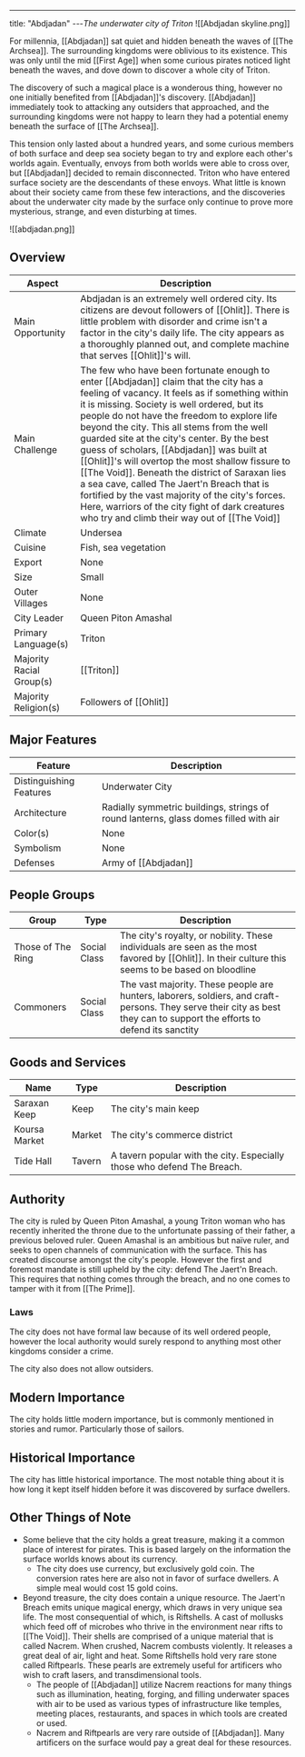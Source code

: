 ---
title: "Abdjadan"
---*The underwater city of Triton*
![[Abdjadan skyline.png]]

For millennia, [[Abdjadan]] sat quiet and hidden beneath the waves of [[The Archsea]]. The surrounding kingdoms were oblivious to its existence. This was only until the mid [[First Age]] when some curious pirates noticed light beneath the waves, and dove down to discover a whole city of Triton. 

The discovery of such a magical place is a wonderous thing, however no one initially benefited from [[Abdjadan]]'s discovery. [[Abdjadan]] immediately took to attacking any outsiders that approached, and the surrounding kingdoms were not happy to learn they had a potential enemy beneath the surface of [[The Archsea]]. 

This tension only lasted about a hundred years, and some curious members of both surface and deep sea society began to try and explore each other's worlds again. Eventually, envoys from both worlds were able to cross over, but [[Abdjadan]] decided to remain disconnected. Triton who have entered surface society are the descendants of these envoys. What little is known about their society came from these few interactions, and the discoveries about the underwater city made by the surface only continue to prove more mysterious, strange, and even disturbing at times. 

![[abdjadan.png]]

## Overview

| Aspect | Description |
|-|-|
| Main Opportunity | Abdjadan is an extremely well ordered city. Its citizens are devout followers of [[Ohlit]]. There is little problem with disorder and crime isn't a factor in the city's daily life. The city appears as a thoroughly planned out, and complete machine that serves [[Ohlit]]'s will. |
| Main Challenge | The few who have been fortunate enough to enter [[Abdjadan]] claim that the city has a feeling of vacancy. It feels as if something within it is missing. Society is well ordered, but its people do not have the freedom to explore life beyond the city. This all stems from the well guarded site at the city's center. By the best guess of scholars, [[Abdjadan]] was built at [[Ohlit]]'s will overtop the most shallow fissure to [[The Void]]. Beneath the district of Saraxan lies a sea cave, called The Jaert'n Breach that is fortified by the vast majority of the city's forces. Here, warriors of the city fight of dark creatures who try and climb their way out of [[The Void]] |
| Climate | Undersea |
| Cuisine | Fish, sea vegetation |
| Export | None |
| Size | Small |
| Outer Villages| None |
| City Leader | Queen Piton Amashal |
| Primary Language(s) | Triton |
| Majority Racial Group(s) | [[Triton]] |
| Majority Religion(s) | Followers of [[Ohlit]] |

## Major Features

| Feature | Description |
|-|-|
| Distinguishing Features | Underwater City |
| Architecture | Radially symmetric buildings, strings of round lanterns, glass domes filled with air |
| Color(s) | None |
| Symbolism | None |
| Defenses | Army of [[Abdjadan]] |

## People Groups

| Group             | Type         | Description                                                                                                                                        |
| ----------------- | ------------ | -------------------------------------------------------------------------------------------------------------------------------------------------- |
| Those of The Ring | Social Class | The city's royalty, or nobility. These individuals are seen as the most favored by [[Ohlit]]. In their culture this seems to be based on bloodline |
| Commoners         | Social Class | The vast majority. These people are hunters, laborers, soldiers, and craft-persons. They serve their city as best they can to support the efforts to defend its sanctity                                                                                                                                                   |

## Goods and Services

| Name          | Type   | Description                  |
| ------------- | ------ | ---------------------------- |
| Saraxan Keep  | Keep   | The city's main keep         |
| Koursa Market | Market | The city's commerce district |
| Tide Hall     | Tavern | A tavern popular with the city. Especially those who defend The Breach.                             |

## Authority
The city is ruled by Queen Piton Amashal, a young Triton woman who has recently inherited the throne due to the unfortunate passing of their father, a previous beloved ruler. Queen Amashal is an ambitious but naïve ruler, and seeks to open channels of communication with the surface. This has created discourse amongst the city's people. However the first and foremost mandate is still upheld by the city: defend The Jaert'n Breach. This requires that nothing comes through the breach, and no one comes to tamper with it from [[The Prime]]. 

### Laws
The city does not have formal law because of its well ordered people, however the local authority would surely respond to anything most other kingdoms consider a crime.

The city also does not allow outsiders.

## Modern Importance
The city holds little modern importance, but is commonly mentioned in stories and rumor. Particularly those of sailors.

## Historical Importance
The city has little historical importance. The most notable thing about it is how long it kept itself hidden before it was discovered by surface dwellers.

## Other Things of Note
- Some believe that the city holds a great treasure, making it a common place of interest for pirates. This is based largely on the information the surface worlds knows about its currency.
	- The city does use currency, but exclusively gold coin. The conversion rates here are also not in favor of surface dwellers. A simple meal would cost 15 gold coins.
- Beyond treasure, the city does contain a unique resource. The Jaert'n Breach emits unique magical energy, which draws in very unique sea life. The most consequential of which, is Riftshells. A cast of mollusks which feed off of microbes who thrive in the environment near rifts to [[The Void]]. Their shells are comprised of a unique material that is called Nacrem. When crushed, Nacrem combusts violently. It releases a great deal of air, light and heat. Some Riftshells hold very rare stone called Riftpearls. These pearls are extremely useful for artificers who wish to craft lasers, and transdimensional tools.
	- The people of [[Abdjadan]] utilize Nacrem reactions for many things such as illumination, heating, forging, and filling underwater spaces with air to be used as various types of infrastructure like temples, meeting places, restaurants, and spaces in which tools are created or used.
	- Nacrem and Riftpearls are very rare outside of [[Abdjadan]]. Many artificers on the surface would pay a great deal for these resources.
